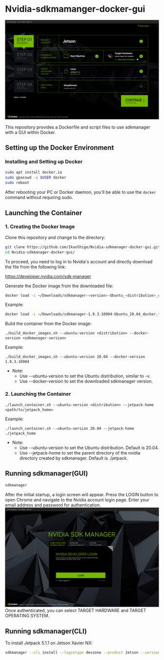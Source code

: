 # Nvidia-sdkmamanger-docker-gui

<img src="./img/sdkmanager_home.png">

This repository provides a Dockerfile and script files to use sdkmanager with a GUI within Docker.

## Setting up the Docker Environment

### Installing and Setting up Docker

```bash
sudo apt install docker.io
sudo gpasswd -a $USER docker
sudo reboot
```

After rebooting your PC or Docker daemon, you'll be able to use the `docker` command without requiring sudo.

## Launching the Container

### 1. Creating the Docker Image

Clone this repository and change to the directory:
```bash
git clone https://github.com/IkuoShige/Nvidia-sdkmanager-docker-gui.git
cd Nvidia-sdkmanager-docker-gui/
```

To proceed, you need to log in to Nvidia's account and directly download the file from the following link:

https://developer.nvidia.com/sdk-manager

Generate the Docker image from the downloaded file:

```bash
docker load -i ~/Downloads/sdkmanager-<version>-Ubuntu_<distribution>_docker.tar.gz
```

Example:
```bash
docker load -i ~/Downloads/sdkmanager-1.9.3.10904-Ubuntu_20.04_docker.tar.gz
```

Build the container from the Docker image:
```shell
./build_docker_images.sh --ubuntu-version <distribution> --docker-version <sdkmanager-version>
```

Example:
```shell
./build_docker_images.sh --ubuntu-version 20.04 --docker-version 1.9.3.10904
```

* Note:
    * Use --ubuntu-version to set the Ubuntu distribution, similar to -v.
    * Use --docker-version to set the downloaded sdkmanager version.

### 2. Launching the Container

```shell
./launch_container.sh --ubuntu-version <distribution> --jetpack-home <path/to/jetpack_home>
```

Example:
```shell
./launch_container.sh --ubuntu-version 20.04 --jetpack-home ./jetpack_home
```

* Note:
    * Use --ubuntu-version to set the Ubuntu distribution. Default is 20.04.
    * Use --jetpack-home to set the parent directory of the nvidia directory created by sdkmanager. Default is ./jetpack.

## Running sdkmanager(GUI)

```bash
sdkmanager
```

After the initial startup, a login screen will appear. Press the LOGIN button to open Chrome and navigate to the Nvidia account login page. Enter your email address and password for authentication.
<img src="./img/sdkmanager_login.png">
Once authenticated, you can select TARGET HARDWARE and TARGET OPERATING SYSTEM.

## Running sdkmanager(CLI)

To install Jetpack 5.1.1 on Jetson Xavier NX:
```bash
sdkmanager --cli install --logintype devzone --product Jetson --version 5.1.1 --targetos Linux --host --target JETSON_XAVIER_NX_TARGETS --flash all --additionalsdk 'DeepStream 6.2'
```